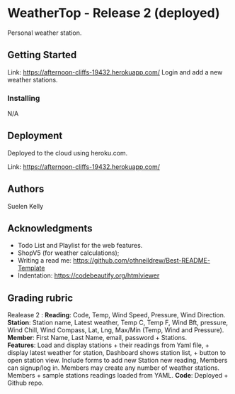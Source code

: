 # WeatherTop - Release 2 (deployed)

Personal weather station.

## Getting Started

Link: https://afternoon-cliffs-19432.herokuapp.com/
Login and add a new weather stations.

### Installing

N/A

## Deployment
Deployed to the cloud using heroku.com.

Link: https://afternoon-cliffs-19432.herokuapp.com/

## Authors
Suelen Kelly

## Acknowledgments

* Todo List and Playlist for the web features.
* ShopV5 (for weather calculations);
* Writing a read me: https://github.com/othneildrew/Best-README-Template
* Indentation: https://codebeautify.org/htmlviewer

## Grading rubric
Realease 2 :
**Reading**: Code, Temp, Wind Speed, Pressure, Wind Direction.
**Station**: Station name, Latest weather, Temp C, Temp F, Wind Bft, pressure, Wind Chill, Wind Compass,
Lat, Lng, Max/Min (Temp, Wind and Pressure).
**Member**: First Name, Last Name, email, password + Stations.             
**Features**: Load and display stations + their readings from Yaml file, + display latest weather for
station, Dashboard shows station list, + button to open station view. Include forms to add new Station
new reading, Members can signup/log in. Members may create any number of weather stations. Members + sample stations
readings loaded from YAML.
  **Code**: Deployed + Github repo.





